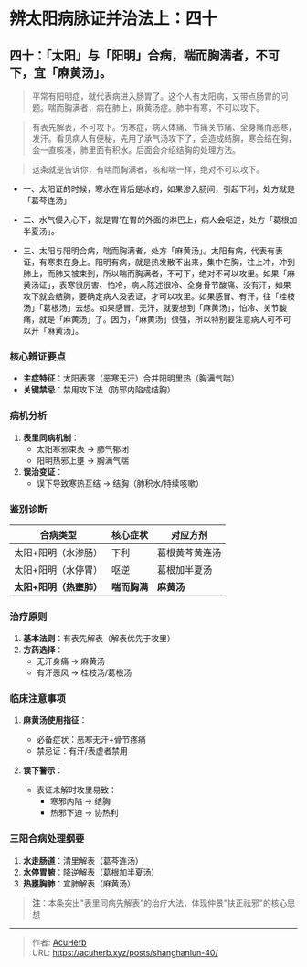 # 辨太阳病脉证并治法上：四十


## 四十：「太阳」与「阳明」合病，喘而胸满者，不可下，宜「麻黄汤」。

<!--more-->

> 平常有阳明症，就代表病进入肠胃了。这个人有太阳病，又带点肠胃的问题。喘而胸满者，病在肺上，麻黄汤症。肺中有寒，不可以攻下。

> 有表先解表，不可攻下。伤寒症，病人体痛、节痛关节痛、全身痛而恶寒，发汗。看见病人有便秘，先用了承气汤攻下了，会造成结胸，寒会结在胸，会一直咳凑，肺里面有积水。后面会介绍结胸的处理方法。

> 这条就是告诉你，有喘而胸满者，咳和喘一样，绝对不可以攻下。

- 一、太阳证的时候，寒水在背后是冰的，如果渗入肠间，引起下利，处方就是「葛芩连汤」

- 二、水气侵入心下，就是胃’在胃的外面的淋巴上，病人会呕逆，处方「葛根加半夏汤」。

- 三、太阳与阳明合病，喘而胸满者，处方「麻黄汤」。太阳有病，代表有表证，有寒束在身上。阳明有病，就是热发散不出来，集中在胸，往上冲，冲到肺上，而肺又被束到，所以喘而胸满者，不可下，绝对不可以攻里。如果「麻黄汤证」，表寒很厉害、怕冷，病人陈述很冷、全身骨节酸痛、没有汗，如果攻下就会结胸，要确定病人没表证，才可以攻里。如果感冒、有汗，往「桂枝汤」「葛根汤」去想。如果感冒、无汗，就要想到「麻黄汤」，怕冷、关节酸痛，就是「麻黄汤」了。因为，「麻黄汤」很强，所以特别要注意病人可不可以开「麻黄汤」。

### 核心辨证要点
- **主症特征**：太阳表寒（恶寒无汗）合并阳明里热（胸满气喘）
- **关键禁忌**：禁用攻下法（防邪内陷成结胸）

### 病机分析
1. **表里同病机制**：
   - 太阳寒邪束表 → 肺气郁闭
   - 阳明热邪上壅 → 胸满气喘
2. **误治变证**：
   - 误下导致寒热互结 → 结胸（肺积水/持续咳嗽）

### 鉴别诊断
| 合病类型         | 核心症状       | 对应方剂         |
|------------------|----------------|------------------|
| 太阳+阳明（水渗肠） | 下利           | 葛根黄芩黄连汤   |
| 太阳+阳明（水停胃） | 呕逆           | 葛根加半夏汤     |
| **太阳+阳明（热壅肺）** | **喘而胸满** | **麻黄汤**       |

### 治疗原则
1. **基本法则**：有表先解表（解表优先于攻里）
2. **方药选择**：
   - 无汗身痛 → 麻黄汤
   - 有汗恶风 → 桂枝汤/葛根汤

### 临床注意事项
1. **麻黄汤使用指征**：
   - 必备症状：恶寒无汗+骨节疼痛
   - 禁忌证：有汗/表虚者禁用

2. **误下警示**：
   - 表证未解时攻里易致：
     - 寒邪内陷 → 结胸
     - 热邪下迫 → 协热利

### 三阳合病处理纲要
1. **水走肠道**：清里解表（葛芩连汤）
2. **水停胃腑**：降逆解表（葛根加半夏汤）
3. **热壅胸肺**：宣肺解表（麻黄汤）

> **注**：本条突出"表里同病先解表"的治疗大法，体现仲景"扶正祛邪"的核心思想

---

> 作者: [AcuHerb](https://acuherb.xyz)  
> URL: https://acuherb.xyz/posts/shanghanlun-40/  


